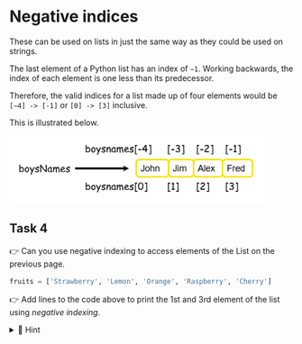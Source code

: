 # Negative indices 

These can be used on lists in just the same way as they could be used on strings. 

The last element of a Python list has an index of ``−1``. Working backwards, the index of each element is one less than its predecessor. 

Therefore, the valid indices for a list made up of four elements would be ``[−4] -> [-1]`` or ``[0] -> [3]`` inclusive. 

This is illustrated below.

![image](image_5.png)

## Task 4
👉 Can you use negative indexing to access elements of the List on the previous page.

````py
fruits = ['Strawberry', 'Lemon', 'Orange', 'Raspberry', 'Cherry']


````
👉 Add lines to the code above to print the 1st and 3rd element of the list using *negative indexing*.


<details>
  <summary> 👀 Hint </summary>

````py  
  fruits[-5]
````

</details>


>